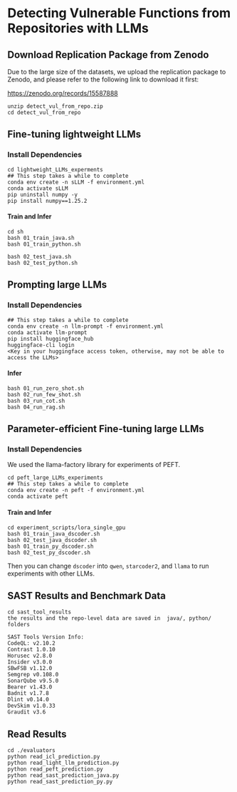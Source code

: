 

# Detecting Vulnerable Functions from Repositories with LLMs

## Download Replication Package from Zenodo

Due to the large size of the datasets, we upload the replication package to Zenodo, and please refer to the following link to download it first:

https://zenodo.org/records/15587888

```
unzip detect_vul_from_repo.zip
cd detect_vul_from_repo
```

## Fine-tuning lightweight LLMs


### Install Dependencies

```
cd lightweight_LLMs_experments
## This step takes a while to complete
conda env create -n sLLM -f environment.yml 
conda activate sLLM
pip uninstall numpy -y
pip install numpy==1.25.2

```

#### Train and Infer

```
cd sh
bash 01_train_java.sh
bash 01_train_python.sh

bash 02_test_java.sh
bash 02_test_python.sh

```

## Prompting large LLMs

### Install Dependencies
```
## This step takes a while to complete
conda env create -n llm-prompt -f environment.yml 
conda activate llm-prompt
pip install huggingface_hub
huggingface-cli login
<Key in your huggingface access token, otherwise, may not be able to access the LLMs>
```

#### Infer 
```
bash 01_run_zero_shot.sh
bash 02_run_few_shot.sh
bash 03_run_cot.sh
bash 04_run_rag.sh
```



## Parameter-efficient Fine-tuning large LLMs


### Install Dependencies


We used the llama-factory library for experiments of PEFT.
```
cd peft_large_LLMs_experiments
## This step takes a while to complete
conda env create -n peft -f environment.yml 
conda activate peft
```

#### Train and Infer

```
cd experiment_scripts/lora_single_gpu
bash 01_train_java_dscoder.sh
bash 02_test_java_dscoder.sh
bash 01_train_py_dscoder.sh
bash 02_test_py_dscoder.sh
```
Then you can change `dscoder` into `qwen`, `starcoder2`, and `llama` to run experiments with other LLMs.


## SAST Results and Benchmark Data

```
cd sast_tool_results
the results and the repo-level data are saved in  java/, python/ folders
```

```
SAST Tools Version Info:
CodeQL: v2.10.2
Contrast 1.0.10
Horusec v2.8.0
Insider v3.0.0
SBwFSB v1.12.0
Semgrep v0.108.0
SonarQube v9.5.0
Bearer v1.43.0
Badnit v1.7.8
Dlint v0.14.0
DevSkim v1.0.33
Graudit v3.6
```


## Read Results

```
cd ./evaluators
python read_icl_prediction.py
python read_light_llm_prediction.py
python read_peft_prediction.py
python read_sast_prediction_java.py
python read_sast_prediction_py.py
```
